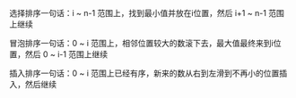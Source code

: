 选择排序一句话：i ~ n-1 范围上，找到最小值并放在i位置，然后 i+1 ~ n-1 范围上继续



冒泡排序一句话：0 ~ i 范围上，相邻位置较大的数滚下去，最大值最终来到i位置，然后 0 ~ i-1 范围上继续



插入排序一句话：0 ~ i 范围上已经有序，新来的数从右到左滑到不再小的位置插入，然后继续